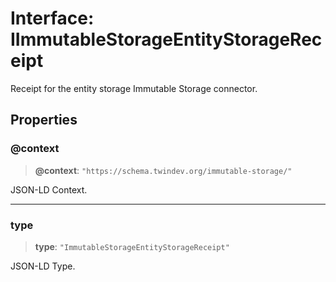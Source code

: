 # Interface: IImmutableStorageEntityStorageReceipt

Receipt for the entity storage Immutable Storage connector.

## Properties

### @context

> **@context**: `"https://schema.twindev.org/immutable-storage/"`

JSON-LD Context.

***

### type

> **type**: `"ImmutableStorageEntityStorageReceipt"`

JSON-LD Type.
